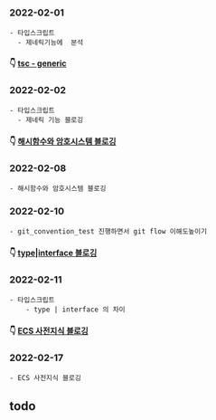 ### 2022-02-01
    - 타입스크립트 
      - 제네릭기능에  분석
      
#### 👇 [tsc - generic](https://youngchang.tistory.com/entry/%ED%83%80%EC%9E%85%EC%8A%A4%ED%81%AC%EB%A6%BD%ED%8A%B8-generic 'tsc\ generic')
### 2022-02-02
    - 타입스크립트 
      - 제네릭 기능 블로깅
      
#### 👇 [해시함수와 암호시스템 블로깅](https://youngchang.tistory.com/entry/%ED%95%B4%EC%8B%9C-%ED%95%A8%EC%88%98%EB%93%A4-%EC%86%8D%EB%8F%84-%EA%B7%B8-%EC%99%B8-%EC%95%94%ED%98%B8%EC%8B%9C%EC%8A%A4%ED%85%9C)
### 2022-02-08
    - 해시함수와 암호시스템 블로깅

      
### 2022-02-10
    - git_convention_test 진행하면서 git flow 이해도높이기
      
#### 👇 [type|interface 블로깅](https://youngchang.tistory.com/entry/%ED%83%80%EC%9E%85%EC%8A%A4%ED%81%AC%EB%A6%AC%ED%8A%B8-type-%EA%B3%BC-interface-%EC%9D%98-%EC%B0%A8%EC%9D%B4)  
### 2022-02-11
    - 타입스크립트
        - type | interface 의 차이
    
#### 👇 [ECS 사전지식 블로깅](https://youngchang.tistory.com/entry/ECS-%EA%B8%B0%EB%B3%B8-%EA%B0%9C%EB%85%90?category=539899) 
### 2022-02-17
    - ECS 사전지식 블로깅

## todo
